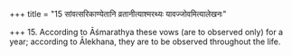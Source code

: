+++
title = "15 सांवत्सरिकाण्येतानि व्रतानीत्याश्मरथ्यः यावज्जोवमित्यालेखनः"

+++
15. According to Āśmarathya these vows (are to observed only) for a year; according to Ālekhana, they are to be observed throughout the life. 
